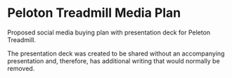 # Peloton Treadmill Media Plan
Proposed social media buying plan with presentation deck for Peleton Treadmill. 

The presentation deck was created to be shared without an accompanying presentation and, therefore, has additional writing that would normally be removed. 
